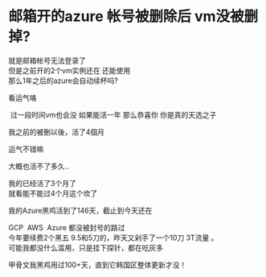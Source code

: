 # 邮箱开的azure 帐号被删除后 vm没被删掉?


就是邮箱帐号无法登录了<br />
但是之前开的2个vm实例还在 还能使用<br />
那么1年之后的azure会自动续杯吗?

看运气咯

<img src="static/image/smiley/yct/022.gif" smilieid="42" border="0" alt="" /> 过一段时间vm也会没 如果能活一年 那么恭喜你 你是真的天选之子

我之前的被刪以後，活了4個月

运气不错嘛

大概也活不了多久..

我的已经活了3个月了<br />
就看能不能过4个月这个坎了 

我的Azure黑鸡活到了146天，截止到今天还在

GCP&nbsp;&nbsp;AWS&nbsp;&nbsp;Azure 都没被封号的路过<br />
今年要续费2个黑五 9.5和5刀的，昨天又剁手了一个10刀 3T流量 。<br />
可能我都没什么滥用，只是挂下探针，都在吃灰多

甲骨文我黑鸡用过100+天，直到它韩国区整体更新才没！<br />
<br />
<img src="static/image/smiley/default/lol.gif" smilieid="12" border="0" alt="" /><img src="static/image/smiley/default/lol.gif" smilieid="12" border="0" alt="" /><img src="static/image/smiley/default/lol.gif" smilieid="12" border="0" alt="" />
